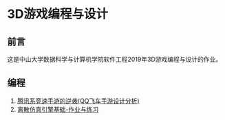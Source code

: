 # 3D游戏编程与设计

## 前言  
这是中山大学数据科学与计算机学院软件工程2019年3D游戏编程与设计的作业。  
## 编程  
1. [腾讯系竞速手游的逆袭(QQ飞车手游设计分析)](hw1/hw1)
2. [离散仿真引擎基础-作业与练习](hw2/hw2)  
